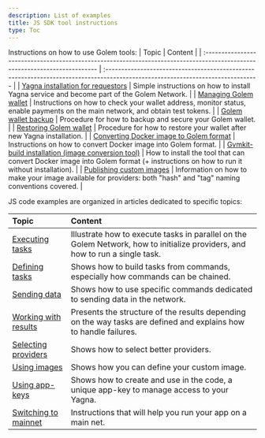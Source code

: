 ```yaml
---
description: List of examples
title: JS SDK tool instructions
type: Toc
---
```


Instructions on how to use Golem tools:
| Topic | Content |
| :-------------------------------------------------------------------------------------------------------------------------- | :------------------------------------------------------------------------------------------------------------------------------ |
| [Yagna installation for requestors](/docs/creators/javascript/examples/tools/yagna-installation-for-requestors) | Simple instructions on how to install Yagna service and become part of the Golem Network. |
| [Managing Golem wallet](/docs/creators/javascript/examples/tools/managing-golem-wallet) | Instructions on how to check your wallet address, monitor status, enable payments on the main network, and obtain test tokens. |
| [Golem wallet backup](/docs/creators/javascript/examples/tools/golem-wallet-backup) | Procedure for how to backup and secure your Golem wallet. |
| [Restoring Golem wallet](/docs/creators/javascript/examples/tools/restoring-golem-wallet) | Procedure for how to restore your wallet after new Yagna installation. |
| [Converting Docker image to Golem format](/docs/creators/javascript/examples/tools/converting-docker-image-to-golem-format) | Instructions on how to convert Docker image into Golem format. |
| [Gvmkit-build installation (image conversion tool)](/docs/creators/javascript/examples/tools/gvmkit-build-installation) | How to install the tool that can convert Docker image into Golem format (+ instructions on how to run it without installation). |
| [Publishing custom images](/docs/creators/javascript/examples/tools/publishing-custom-images) | Information on how to make your image available for providers: both "hash" and "tag" naming conventions covered. |

JS code examples are organized in articles dedicated to specific topics:

| Topic                                                                           | Content                                                                                                                      |
| :------------------------------------------------------------------------------ | :--------------------------------------------------------------------------------------------------------------------------- |
| [Executing tasks](/docs/creators/javascript/examples/executing-tasks)           | Illustrate how to execute tasks in parallel on the Golem Network, how to initialize providers, and how to run a single task. |
| [Defining tasks](/docs/creators/javascript/examples/composing-tasks)            | Shows how to build tasks from commands, especially how commands can be chained.                                              |
| [Sending data](/docs/creators/javascript/examples/transferring-data)            | Shows how to use specific commands dedicated to sending data in the network.                                                 |
| [Working with results](/docs/creators/javascript/examples/working-with-results) | Presents the structure of the results depending on the way tasks are defined and explains how to handle failures.            |
| [Selecting providers](/docs/creators/javascript/examples/selecting-providers)   | Shows how to select better providers.                                                                                        |
| [Using images](/docs/creators/javascript/examples/working-with-images)          | Shows how you can define your custom image.                                                                                  |
| [Using app-keys](/docs/creators/javascript/examples/using-app-keys)             | Shows how to create and use in the code, a unique app-key to manage access to your Yagna.                                    |
| [Switching to mainnet](/docs/creators/javascript/examples/switching-to-mainnet) | Instructions that will help you run your app on a main net.                                                                  |
